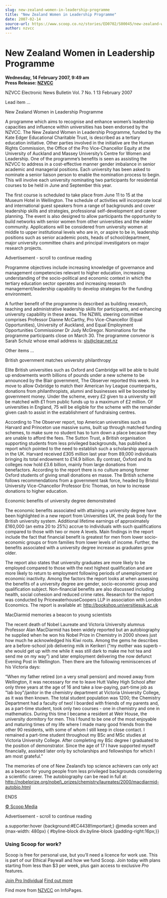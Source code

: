 ```yaml
---
slug: new-zealand-women-in-leadership-programme
title: "New Zealand Women in Leadership Programme"
date: 2007-02-14
source-url: https://www.scoop.co.nz/stories/ED0702/S00045/new-zealand-women-in-leadership-programme.htm
author: nzvcc
---
```

New Zealand Women in Leadership Programme
=========================================

**Wednesday, 14 February 2007, 9:49 am**  
**Press Release: [NZVCC](https://info.scoop.co.nz/NZVCC)**

NZVCC Electronic News Bulletin Vol. 7 No. 1 13 February 2007

Lead item …

New Zealand Women in Leadership Programme

A programme which aims to recognise and enhance women’s leadership capacities and influence within universities has been endorsed by the NZVCC. The New Zealand Women in Leadership Programme, funded by the Kate Edger Educational Charitable Trust, is described as a tertiary education initiative. Other parties involved in the initiative are the Human Rights Commission, the Office of the Pro Vice-Chancellor Equity at the University of Auckland and Massey University’s Centre for Women and Leadership. One of the programme’s benefits is seen as assisting the NZVCC to address in a cost-effective manner gender imbalance in senior academic and managerial positions. Each university has been asked to nominate a senior liaison person to enable the nomination process to begin. This will involve each university nominating two participants for residential courses to be held in June and September this year.

The first course is scheduled to take place from June 11 to 15 at the Museum Hotel in Wellington. The schedule of activities will incorporate local and international guest speakers from a range of backgrounds and cover leadership skills and strategies, professional self-development and career planning. The event is also designed to allow participants the opportunity to build networks with senior women from other universities and the wider community. Applications will be considered from university women at middle to upper institutional levels who are in, or aspire to be in, leadership positions such as senior academic posts, heads of school/department, major university committee chairs and principal investigators on major research projects.

Advertisement - scroll to continue reading





Programme objectives include increasing knowledge of governance and management competencies relevant to higher education, increasing understanding of the socio-political and economic context in which the tertiary education sector operates and increasing research management/leadership capability to develop strategies for the funding environment.

A further benefit of the programme is described as building research, teaching and administrative leadership skills for participants, and enhancing university capability in these areas. The NZWIL steering committee comprises Professor Dianne McCarthy, Pro Vice-Chancellor (Equal Opportunities), University of Auckland, and Equal Employment Opportunities Commissioner Dr Judy McGregor. Nominations for the programme participants close on March 30. The programme convenor is Sarah Schulz whose email address is: sls@clear.net.nz

  
Other items …

British government matches university philanthropy

Elite British universities such as Oxford and Cambridge will be able to build up endowments worth billions of pounds under a new scheme to be announced by the Blair government, The Observer reported this week. In a move to allow Oxbridge to match their American Ivy League counterparts, donations from philanthropists, alumni and businesses will be boosted by government money. Under the scheme, every £2 given to a university will be matched with £1 from public funds up to a maximum of £2 million. Of universities in England, 75 will be eligible for the scheme with the remainder given cash to assist in the establishment of fundraising centres.

According to The Observer report, top American universities such as Harvard and Princeton use massive sums, built up through matched funding schemes, to make sure no student has to turn down a place because they are unable to afford the fees. The Sutton Trust, a British organisation supporting students from less privileged backgrounds, has published a report which pointed to the need to establish such a scholarship approach in the UK. Harvard received £305 million last year from 89,000 individuals bringing its total endowment to £14.9 billion. By contrast, Oxford and its colleges now hold £3.6 billion, mainly from large donations from benefactors. According to the report there is no culture among former Oxford students of giving small donations en masse. The British scheme follows recommendations from a government task force, headed by Bristol University Vice-Chancellor Professor Eric Thomas, on how to increase donations to higher education.

Economic benefits of university degree demonstrated

The economic benefits associated with attaining a university degree have been highlighted in a new report from Universities UK, the peak body for the British university system. Additional lifetime earnings of approximately £160,000 (an extra 20 to 25%) accrue to individuals with such qualifications compared to those with two or more A levels. Main findings in the report include the fact that financial benefit is greatest for men from lower socio-economic groups or from families from lower levels of income. Further, the benefits associated with a university degree increase as graduates grow older.

The report also states that university graduates are more likely to be employed compared to those with the next highest qualification and are more likely to return to employment following periods of unemployment or economic inactivity. Among the factors the report looks at when assessing the benefits of a university degree are gender, socio-economic group and qualification subject. Non-financial benefits are also discussed including health, social cohesion and reduced crime rates. Research for the report was conducted by PricewaterhouseCoopers LLP in association with London Economics. The report is available at: http://bookshop.universitiesuk.ac.uk

MacDiarmid memories a beacon to young scientists

The recent death of Nobel Laureate and Victoria University alumnus Professor Alan MacDiarmid has been widely reported but an autobiography he supplied when he won his Nobel Prize in Chemistry in 2000 shows just how much he acknowledged his Kiwi roots. Among the gems he describes are a before-school job delivering milk in Kerikeri (“my mother was superb – she would get up with me while it was still dark to make me hot tea and send me on my way”) and later employment delivering the now defunct Evening Post in Wellington. Then there are the following reminiscences of his Victoria days:

“When my father retired (on a very small pension) and moved away from Wellington, it was necessary for me to leave Hutt Valley High School after only three years at the age of 16 and take a low-paying, part-time job as "lab boy"/janitor in the chemistry department at Victoria University College, as it was then known. The total student population was 1200; the Chemistry Department had a faculty of two! I boarded with friends of my parents and, as a part-time student, took only two courses - one in chemistry and one in mathematics. During this time I became a resident at Weir House, the university dormitory for men. This I found to be one of the most enjoyable and maturing times of my life where I made many good friends from the other 90 residents, with some of whom I still keep in close contact. I remained a part-time student throughout my BSc and MSc studies at Victoria University College. After completing my BSc degree I graduated to the position of demonstrator. Since the age of 17 I have supported myself financially, assisted later only by scholarships and fellowships for which I am most grateful.”

The memories of one of New Zealand’s top science achievers can only act as a beacon for young people from less privileged backgrounds considering a scientific career. The autobiography can be read in full at:  
http://nobelprize.org/nobel\_prizes/chemistry/laureates/2000/macdiarmid-autobio.html

ENDS

[© Scoop Media](http://www.scoop.co.nz/about/terms.html)  

Advertisement - scroll to continue reading



a.supporter:hover {background:#EC4438!important;} @media screen and (max-width: 480px) { #byline-block div.byline-block {padding-right:16px;}}

### Using Scoop for work?

Scoop is free for personal use, but you’ll need a licence for work use. This is part of our Ethical Paywall and how we fund Scoop. Join today with plans starting from less than $3 per week, plus gain access to exclusive _Pro_ features.  
  
[Join Pro Individual](https://pro.scoop.co.nz/Individual/?from=ProIn24) [Find out more](https://pro.scoop.co.nz/using-scoop-for-work/?from=ProIn24)

Find more from [NZVCC](https://info.scoop.co.nz/NZVCC) on InfoPages.